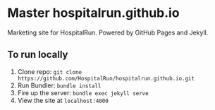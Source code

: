 Master hospitalrun.github.io
=====================

Marketing site for HospitalRun. Powered by GitHub Pages and Jekyll.

## To run locally

1. Clone repo: `git clone https://github.com/HospitalRun/hospitalrun.github.io.git`
2. Run Bundler: `bundle install`
3. Fire up the server: `bundle exec jekyll serve`
4. View the site at `localhost:4000`
